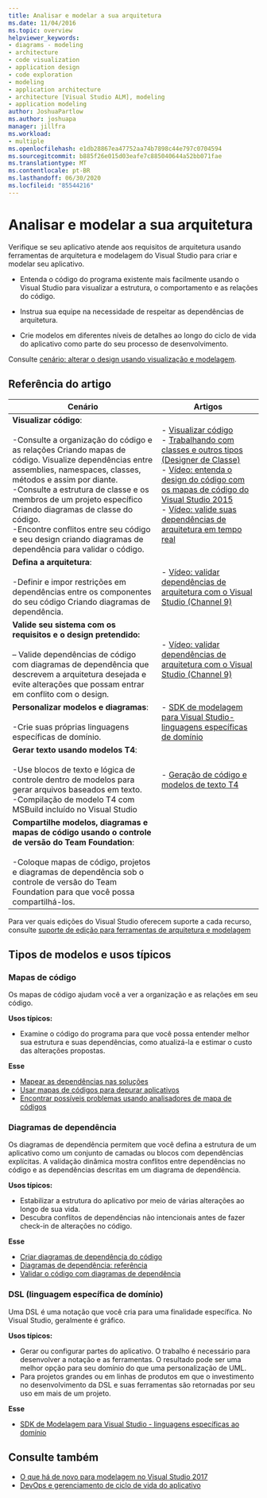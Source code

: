 ```yaml
---
title: Analisar e modelar a sua arquitetura
ms.date: 11/04/2016
ms.topic: overview
helpviewer_keywords:
- diagrams - modeling
- architecture
- code visualization
- application design
- code exploration
- modeling
- application architecture
- architecture [Visual Studio ALM], modeling
- application modeling
author: JoshuaPartlow
ms.author: joshuapa
manager: jillfra
ms.workload:
- multiple
ms.openlocfilehash: e1db28867ea47752aa74b7898c44e797c0704594
ms.sourcegitcommit: b885f26e015d03eafe7c885040644a52bb071fae
ms.translationtype: MT
ms.contentlocale: pt-BR
ms.lasthandoff: 06/30/2020
ms.locfileid: "85544216"
---
```

# <a name="analyze-and-model-your-architecture"></a>Analisar e modelar a sua arquitetura

Verifique se seu aplicativo atende aos requisitos de arquitetura usando ferramentas de arquitetura e modelagem do Visual Studio para criar e modelar seu aplicativo.

* Entenda o código do programa existente mais facilmente usando o Visual Studio para visualizar a estrutura, o comportamento e as relações do código.

* Instrua sua equipe na necessidade de respeitar as dependências de arquitetura.

* Crie modelos em diferentes níveis de detalhes ao longo do ciclo de vida do aplicativo como parte do seu processo de desenvolvimento.

Consulte [cenário: alterar o design usando visualização e modelagem](../modeling/scenario-change-your-design-using-visualization-and-modeling.md).

## <a name="article-reference"></a>Referência do artigo

|Cenário|Artigos|
|-|-|
|**Visualizar código**:<br /><br />-Consulte a organização do código e as relações Criando mapas de código. Visualize dependências entre assemblies, namespaces, classes, métodos e assim por diante.<br />-Consulte a estrutura de classe e os membros de um projeto específico Criando diagramas de classe do código.<br />-Encontre conflitos entre seu código e seu design criando diagramas de dependência para validar o código.|- [Visualizar código](../modeling/visualize-code.md)<br />- [Trabalhando com classes e outros tipos (Designer de Classe)](../ide/class-designer/designing-and-viewing-classes-and-types.md)<br />- [Vídeo: entenda o design do código com os mapas de código do Visual Studio 2015](https://channel9.msdn.com/Events/Visual-Studio/Connect-event-2015/502)<br />- [Vídeo: valide suas dependências de arquitetura em tempo real](https://sec.ch9.ms/sessions/69613110-c334-4f25-bb36-08e5a93456b5/170ValidateArchitectureDependenciesWithVisualStudio.mp4)|
|**Defina a arquitetura**:<br /><br />-Definir e impor restrições em dependências entre os componentes do seu código Criando diagramas de dependência.|- [Vídeo: validar dependências de arquitetura com o Visual Studio (Channel 9)](https://channel9.msdn.com/Events/Connect/2016/170)|
|**Valide seu sistema com os requisitos e o design pretendido:**<br /><br />– Valide dependências de código com diagramas de dependência que descrevem a arquitetura desejada e evite alterações que possam entrar em conflito com o design.|- [Vídeo: validar dependências de arquitetura com o Visual Studio (Channel 9)](https://channel9.msdn.com/Events/Connect/2016/170)|
|**Personalizar modelos e diagramas**:<br /><br />-Crie suas próprias linguagens específicas de domínio.|- [SDK de modelagem para Visual Studio-linguagens específicas de domínio](../modeling/modeling-sdk-for-visual-studio-domain-specific-languages.md)|
|**Gerar texto usando modelos T4**:<br /><br />-Use blocos de texto e lógica de controle dentro de modelos para gerar arquivos baseados em texto.<br /> -Compilação de modelo T4 com MSBuild incluído no Visual Studio|- [Geração de código e modelos de texto T4](../modeling/code-generation-and-t4-text-templates.md)|
|**Compartilhe modelos, diagramas e mapas de código usando o controle de versão do Team Foundation**:<br /><br />-Coloque mapas de código, projetos e diagramas de dependência sob o controle de versão do Team Foundation para que você possa compartilhá-los.| |

Para ver quais edições do Visual Studio oferecem suporte a cada recurso, consulte [suporte de edição para ferramentas de arquitetura e modelagem](../modeling/what-s-new-for-design-in-visual-studio.md#VersionSupport)

## <a name="types-of-models-and-typical-uses"></a>Tipos de modelos e usos típicos

### <a name="code-maps"></a>Mapas de código

Os mapas de código ajudam você a ver a organização e as relações em seu código.

**Usos típicos:**

- Examine o código do programa para que você possa entender melhor sua estrutura e suas dependências, como atualizá-la e estimar o custo das alterações propostas.

**Esse**

- [Mapear as dependências nas soluções](../modeling/map-dependencies-across-your-solutions.md)
- [Usar mapas de códigos para depurar aplicativos](../modeling/use-code-maps-to-debug-your-applications.md)
- [Encontrar possíveis problemas usando analisadores de mapa de códigos](../modeling/find-potential-problems-using-code-map-analyzers.md)

### <a name="dependency-diagrams"></a>Diagramas de dependência

Os diagramas de dependência permitem que você defina a estrutura de um aplicativo como um conjunto de camadas ou blocos com dependências explícitas. A validação dinâmica mostra conflitos entre dependências no código e as dependências descritas em um diagrama de dependência.

**Usos típicos:**

- Estabilizar a estrutura do aplicativo por meio de várias alterações ao longo de sua vida.
- Descubra conflitos de dependências não intencionais antes de fazer check-in de alterações no código.

**Esse**

- [Criar diagramas de dependência do código](../modeling/create-layer-diagrams-from-your-code.md)
- [Diagramas de dependência: referência](../modeling/layer-diagrams-reference.md)
- [Validar o código com diagramas de dependência](../modeling/validate-code-with-layer-diagrams.md)

### <a name="domain-specific-language-dsl"></a>DSL (linguagem específica de domínio)

Uma DSL é uma notação que você cria para uma finalidade específica. No Visual Studio, geralmente é gráfico.

**Usos típicos:**

- Gerar ou configurar partes do aplicativo. O trabalho é necessário para desenvolver a notação e as ferramentas. O resultado pode ser uma melhor opção para seu domínio do que uma personalização de UML.
- Para projetos grandes ou em linhas de produtos em que o investimento no desenvolvimento da DSL e suas ferramentas são retornadas por seu uso em mais de um projeto.

**Esse**

- [SDK de Modelagem para Visual Studio - linguagens específicas ao domínio](../modeling/modeling-sdk-for-visual-studio-domain-specific-languages.md)

## <a name="see-also"></a>Consulte também

- [O que há de novo para modelagem no Visual Studio 2017](../modeling/what-s-new-for-design-in-visual-studio.md)
- [DevOps e gerenciamento de ciclo de vida do aplicativo](/azure/devops/user-guide/devops-alm-overview)
